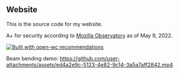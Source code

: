 ## Website

This is the source code for my website.

A+ for security according to [Mozilla Observatory](https://observatory.mozilla.org) as of May 9, 2022.

[![Built with open-wc recommendations](https://img.shields.io/badge/built%20with-open--wc-blue.svg)](https://github.com/open-wc)

Beam bending demo:
https://github.com/user-attachments/assets/ed4a2e9c-5123-4e82-9c14-3a5a7aff2842.mp4

